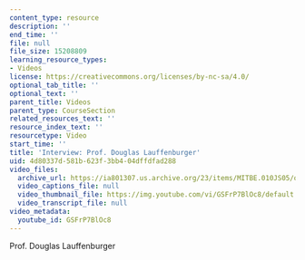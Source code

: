 ```yaml
---
content_type: resource
description: ''
end_time: ''
file: null
file_size: 15208809
learning_resource_types:
- Videos
license: https://creativecommons.org/licenses/by-nc-sa/4.0/
optional_tab_title: ''
optional_text: ''
parent_title: Videos
parent_type: CourseSection
related_resources_text: ''
resource_index_text: ''
resourcetype: Video
start_time: ''
title: 'Interview: Prof. Douglas Lauffenburger'
uid: 4d80337d-581b-623f-3bb4-04dffdfad288
video_files:
  archive_url: https://ia801307.us.archive.org/23/items/MITBE.010JS05/ocw-be010-Lauffenburger-220k_512kb.mp4
  video_captions_file: null
  video_thumbnail_file: https://img.youtube.com/vi/GSFrP7BlOc8/default.jpg
  video_transcript_file: null
video_metadata:
  youtube_id: GSFrP7BlOc8
---
```


Prof. Douglas Lauffenburger

